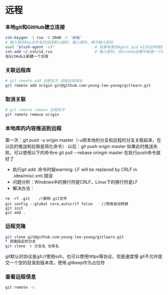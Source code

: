 # 远程



### 本地git和GitHub建立连接

```bash
ssh-keygen -t rsa -b 2048 -C '邮箱'
# 输入保存key文件名时选择默认就好，输入密码，再次输入密码
eval "$(ssh-agent -s)"					# 如果有类似Agent pid 4126这样就好
ssh-add ~/.ssh/id_rsa					# 输入密码，在GitHub设置中新建一个SSH key，title是id_rsa.pub，key是保存key文件中的内容
在GitHub上新建一个仓库
```


### 关联远程库

```bash
# git remote add 远程名字 远程仓库地址
git remote add origin git@github.com:young-lee-young/gitlearn.git
```

### 取消关联
```bash
# git remote remove 远程名字
git remote remove origin
```


### 本地库的内容推送到远程
第一次：git push -u origin master（-u把本地的分支和远程的分支关联起来，在以后的推送和拉取是简化命令）
以后：git push origin master
如果此时推送失败，可以使用以下的命令re
git pull --rebase oringin master
在执行push命令就好了


* 执行git add .命令时报warning: LF will be replaced by CRLF in .idea/misc.xml.错误
* 问题分析：Windows中的换行符是CRLF，Linux下的换行符是LF
* 解决办法：
```
rm -rf .git    //删除.git文件
git config --global core.autocrlf false    //禁用自动转换
git init
git add .
```


### 远程克隆

```bash
git clone git@github.com:young-lee-young/gitlearn.git
* 克隆指定的分支
git clone -b 分支名 仓库名
```

git默认的协议是git://使用ssh，也可以使用https等协议，但是速度慢
git不允许提交一个空的目录到版本库，使用.gitkeep作为占位符



### 查看远程信息

```bash
git remote -v
```

